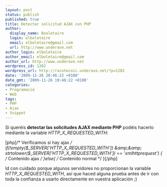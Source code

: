 ```yaml
---
layout: post
status: publish
published: true
title: Detectar solicitud AJAX con PHP
author:
  display_name: Booletaire
  login: elboletaire
  email: elboletaire@gmail.com
  url: http://www.underave.net
author_login: elboletaire
author_email: elboletaire@gmail.com
author_url: http://www.underave.net
wordpress_id: 1202
wordpress_url: http://racotecnic.underave.net/?p=1202
date: '2009-11-26 20:46:22 +0100'
date_gmt: '2009-11-26 19:46:22 +0100'
categories:
- Programació
- Web
tags:
- PHP
- Ajax
- Snippet
---
```


Si queréis <strong>detectar las solicitudes AJAX mediante PHP</strong> podéis hacerlo mediante la variable <em>HTTP_X_REQUESTED_WITH</em>:

[php]/* Verificamos si hay ajax  */
if(!empty($_SERVER['HTTP_X_REQUESTED_WITH']) &amp;&amp; strtolower($_SERVER['HTTP_X_REQUESTED_WITH']) == 'xmlhttprequest') {
	/* Contenido ajax */
}else{
	/* Contenido normal */
}[/php]

Id con cuidado porque algunos servidores no proporcionan la variable <em>HTTP_X_REQUESTED_WITH</em>, así que haced alguna prueba antes de ir con toda la confianza a usarlo directamente en vuestra aplicación ;)
